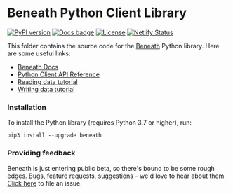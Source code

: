 # Beneath Python Client Library

[![PyPI version](https://img.shields.io/pypi/v/beneath.svg)](https://pypi.org/project/beneath)
[![Docs badge](https://img.shields.io/badge/docs-latest-brightgreen.svg)](https://python.docs.beneath.dev)
[![License](https://img.shields.io/badge/license-MIT-brightgreen.svg)](https://gitlab.com/beneath-hq/beneath/-/blob/master/clients/LICENSE)
[![Netlify Status](https://api.netlify.com/api/v1/badges/e2dacc5a-486e-4043-9a42-350acb658efc/deploy-status)](https://app.netlify.com/sites/beneath-clients-python/deploys)

This folder contains the source code for the [Beneath](https://beneath.dev) Python library. Here are some useful links:

- [Beneath Docs](https://about.beneath.dev/docs/)
- [Python Client API Reference](https://python.docs.beneath.dev)
- [Reading data tutorial](https://about.beneath.dev/docs/read-data-into-jupyter-notebook/)
- [Writing data tutorial](https://about.beneath.dev/docs/write-data-from-your-app/)

### Installation

To install the Python library (requires Python 3.7 or higher), run:

```
pip3 install --upgrade beneath
```

### Providing feedback

Beneath is just entering public beta, so there's bound to be some rough edges. Bugs, feature requests, suggestions – we'd love to hear about them. [Click here](https://gitlab.com/beneath-hq/beneath/issues) to file an issue.
